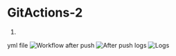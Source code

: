 # GitActions-2
1.
yml file
![Workflow](https://github.com/user-attachments/assets/dba91996-0f04-4f14-ba4d-7487d3008e04)
after push
![After push](https://github.com/user-attachments/assets/4bfd5a02-4f56-4309-8c8b-d1b4bad2704a)
logs
![Logs](https://github.com/user-attachments/assets/c0edda5b-c834-42ba-bb48-e4dd5029c85f)










